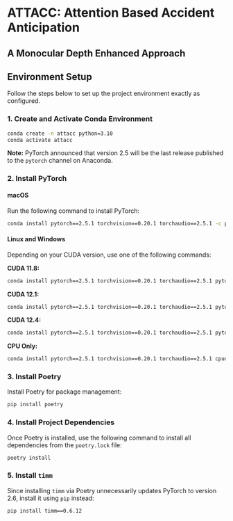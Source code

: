 # ATTACC: Attention Based Accident Anticipation
## A Monocular Depth Enhanced Approach




## Environment Setup


Follow the steps below to set up the project environment exactly as configured.

### 1. Create and Activate Conda Environment
```sh
conda create -n attacc python=3.10
conda activate attacc
```

**Note:** PyTorch announced that version 2.5 will be the last release published to the `pytorch` channel on Anaconda.

### 2. Install PyTorch

#### macOS
Run the following command to install PyTorch:
```sh
conda install pytorch==2.5.1 torchvision==0.20.1 torchaudio==2.5.1 -c pytorch
```

#### Linux and Windows
Depending on your CUDA version, use one of the following commands:

**CUDA 11.8:**
```sh
conda install pytorch==2.5.1 torchvision==0.20.1 torchaudio==2.5.1 pytorch-cuda=11.8 -c pytorch -c nvidia
```

**CUDA 12.1:**
```sh
conda install pytorch==2.5.1 torchvision==0.20.1 torchaudio==2.5.1 pytorch-cuda=12.1 -c pytorch -c nvidia
```

**CUDA 12.4:**
```sh
conda install pytorch==2.5.1 torchvision==0.20.1 torchaudio==2.5.1 pytorch-cuda=12.4 -c pytorch -c nvidia
```

**CPU Only:**
```sh
conda install pytorch==2.5.1 torchvision==0.20.1 torchaudio==2.5.1 cpuonly -c pytorch
```

### 3. Install Poetry
Install Poetry for package management:
```sh
pip install poetry
```

### 4. Install Project Dependencies
Once Poetry is installed, use the following command to install all dependencies from the `poetry.lock` file:
```sh
poetry install
```

### 5. Install `timm`
Since installing `timm` via Poetry unnecessarily updates PyTorch to version 2.6, install it using `pip` instead:
```sh
pip install timm==0.6.12
```

